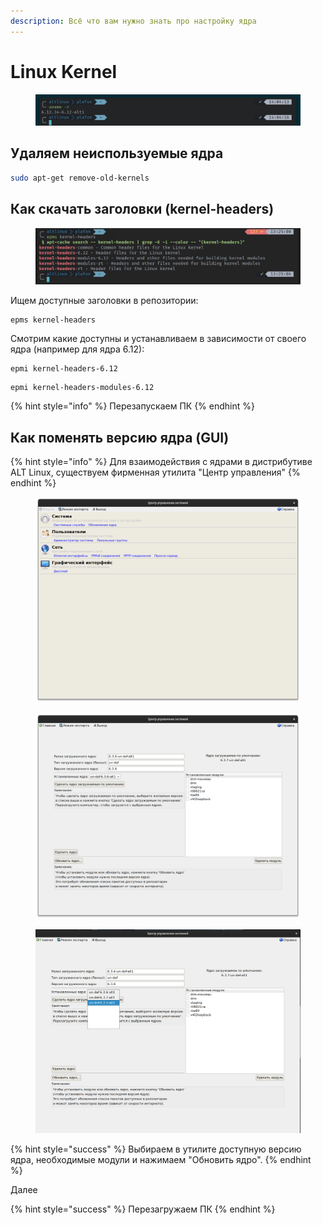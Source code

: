 ```yaml
---
description: Всё что вам нужно знать про настройку ядра
---
```


# Linux Kernel

<figure><img src="../.gitbook/assets/image (7).png" alt=""><figcaption></figcaption></figure>

## Удаляем неиспользуемые ядра

```bash
sudo apt-get remove-old-kernels
```

## Как скачать заголовки (kernel-headers)

<figure><img src="../.gitbook/assets/image (6).png" alt=""><figcaption></figcaption></figure>

Ищем доступные заголовки в репозитории:

```
epms kernel-headers
```

Смотрим какие доступны и устанавливаем в зависимости от своего ядра (например для ядра 6.12):

```
epmi kernel-headers-6.12
```

```
epmi kernel-headers-modules-6.12
```

{% hint style="info" %}
Перезапускаем ПК
{% endhint %}

## Как поменять версию ядра (GUI)

{% hint style="info" %}
Для взаимодействия с ядрами в дистрибутиве ALT Linux, существуем фирменная утилита "Центр управления"
{% endhint %}

<div><figure><img src="../.gitbook/assets/Снимок экрана от 2023-06-10 10-03-07.png" alt=""><figcaption></figcaption></figure> <figure><img src="../.gitbook/assets/Снимок экрана от 2023-06-10 10-03-11.png" alt=""><figcaption></figcaption></figure> <figure><img src="../.gitbook/assets/Снимок экрана от 2023-06-10 10-03-27.png" alt=""><figcaption></figcaption></figure></div>

{% hint style="success" %}
Выбираем в утилите доступную версию ядра, необходимые модули и нажимаем "Обновить ядро".
{% endhint %}

Далее

{% hint style="success" %}
Перезагружаем ПК
{% endhint %}
